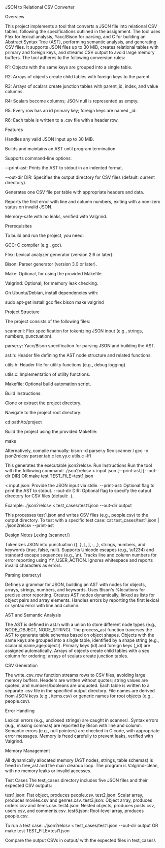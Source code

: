 
JSON to Relational CSV Converter

Overview

This project implements a tool that converts a JSON file into relational CSV tables, following the specifications outlined in the assignment. The tool uses Flex for lexical analysis, Yacc/Bison for parsing, and C for building an Abstract Syntax Tree (AST), performing semantic analysis, and generating CSV files. It supports JSON files up to 30 MiB, creates relational tables with primary and foreign keys, and streams CSV output to avoid large memory buffers.
The tool adheres to the following conversion rules:

R1: Objects with the same keys are grouped into a single table.

R2: Arrays of objects create child tables with foreign keys to the parent.

R3: Arrays of scalars create junction tables with parent_id, index, and value columns.

R4: Scalars become columns; JSON null is represented as empty.

R5: Every row has an id primary key; foreign keys are named <parent>_id.

R6: Each table is written to a .csv file with a header row.


Features

Handles any valid JSON input up to 30 MiB.

Builds and maintains an AST until program termination.

Supports command-line options:

--print-ast: Prints the AST to stdout in an indented format.

--out-dir DIR: Specifies the output directory for CSV files (default: current directory).



Generates one CSV file per table with appropriate headers and data.

Reports the first error with line and column numbers, exiting with a non-zero status on invalid JSON.

Memory-safe with no leaks, verified with Valgrind.


Prerequisites

To build and run the project, you need:

GCC: C compiler (e.g., gcc).

Flex: Lexical analyzer generator (version 2.6 or later).

Bison: Parser generator (version 3.0 or later).

Make: Optional, for using the provided Makefile.

Valgrind: Optional, for memory leak checking.


On Ubuntu/Debian, install dependencies with:

sudo apt-get install gcc flex bison make valgrind

Project Structure

The project consists of the following files:

scanner.l: Flex specification for tokenizing JSON input (e.g., strings, numbers, punctuation).

parser.y: Yacc/Bison specification for parsing JSON and building the AST.

ast.h: Header file defining the AST node structure and related functions.

utils.h: Header file for utility functions (e.g., debug logging).

utils.c: Implementation of utility functions.

Makefile: Optional build automation script.

Build Instructions

Clone or extract the project directory.

Navigate to the project root directory:

cd path/to/project


Build the project using the provided Makefile:

make

Alternatively, compile manually:
bison -d parser.y
flex scanner.l
gcc -o json2relcsv parser.tab.c lex.yy.c utils.c -lfl



This generates the executable json2relcsv.
Run Instructions
Run the tool with the following command:
./json2relcsv < input.json [--print-ast] [--out-dir DIR]
OR 
make test TEST_FILE=test1.json


< input.json: Provide the JSON input via stdin.
--print-ast: Optional flag to print the AST to stdout.
--out-dir DIR: Optional flag to specify the output directory for CSV files (default: .).

Example:
./json2relcsv < test_cases/test1.json --out-dir output

This processes test1.json and writes CSV files (e.g., people.csv) to the output directory.
To test with a specific test case:
cat test_cases/test1.json | ./json2relcsv --print-ast

Design Notes
Lexing (scanner.l)

Tokenizes JSON into punctuation ({, }, [, ], :, ,), strings, numbers, and keywords (true, false, null).
Supports Unicode escapes (e.g., \u1234) and standard escape sequences (e.g., \n).
Tracks line and column numbers for error reporting using YY_USER_ACTION.
Ignores whitespace and reports invalid characters as errors.

Parsing (parser.y)

Defines a grammar for JSON, building an AST with nodes for objects, arrays, strings, numbers, and keywords.
Uses Bison's %locations for precise error reporting.
Creates AST nodes dynamically, linked as lists for object pairs and array elements.
Handles errors by reporting the first lexical or syntax error with line and column.

AST and Semantic Analysis

The AST is defined in ast.h with a union to store different node types (e.g., NODE_OBJECT, NODE_STRING).
The process_ast function traverses the AST to generate table schemas based on object shapes.
Objects with the same keys are grouped into a single table, identified by a shape string (e.g., scalar:id,name,age;object:).
Primary keys (id) and foreign keys (<parent>_id) are assigned automatically.
Arrays of objects create child tables with a seq column for ordering; arrays of scalars create junction tables.

CSV Generation

The write_csv_row function streams rows to CSV files, avoiding large memory buffers.
Headers are written without quotes; string values are quoted, and numbers/booleans are unquoted.
Each table is written to a separate .csv file in the specified output directory.
File names are derived from JSON keys (e.g., items.csv) or generic names for root objects (e.g., people.csv).

Error Handling

Lexical errors (e.g., unclosed strings) are caught in scanner.l.
Syntax errors (e.g., missing commas) are reported by Bison with line and column.
Semantic errors (e.g., null pointers) are checked in C code, with appropriate error messages.
Memory is freed carefully to prevent leaks, verified with Valgrind.

Memory Management

All dynamically allocated memory (AST nodes, strings, table schemas) is freed in free_ast and the main cleanup loop.
The program is Valgrind-clean, with no memory leaks or invalid accesses.

Test Cases
The test_cases directory includes five JSON files and their expected CSV outputs:

test1.json: Flat object, produces people.csv.
test2.json: Scalar array, produces movies.csv and genres.csv.
test3.json: Object array, produces orders.csv and items.csv.
test4.json: Nested objects, produces posts.csv, users.csv, and comments.csv.
test5.json: Root-level array, produces people.csv.

To run a test case:
./json2relcsv < test_cases/test1.json --out-dir output
OR
make test TEST_FILE=test1.json

Compare the output CSVs in output/ with the expected files in test_cases/.

